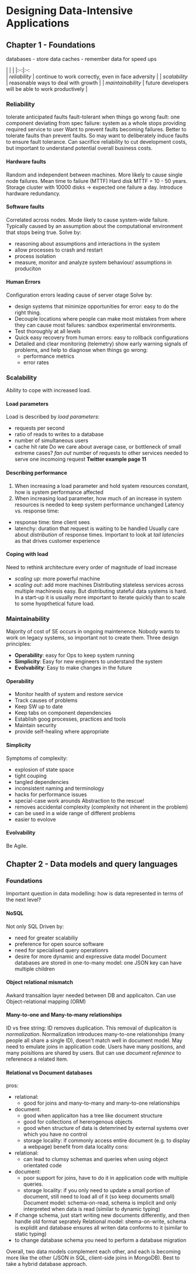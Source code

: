 # Designing Data-Intensive Applications
## Chapter 1 - Foundations
databases - store data
caches - remember data for speed ups

| | |
|:-:|:-:\
| _reliability_ | continue to work correctly, even in face adversity |
| _scalability_ | reasonable ways to deal with growth |
| _maintainability_ | future developers will be able to work productively |
### Reliability
tolerate anticipated faults
fault-tolerant when things go wrong
fault: one component deviating from spec
failure: system as a whole stops providing required service to user
Want to prevent faults becoming failures. Better to tolerate faults than prevent faults. So may want to deliberately induce faults to ensure fault tolerance. 
Can sacrifice reliability to cut development costs, but important to understand potential overall business costs.
#### Hardware faults
Random and independent between machines. More likely to cause single node failures.
Mean time to failure (MTTF)
Hard disk MTTF = 10 - 50 years. Storage cluster with 10000 disks -> expected one failure a day.
Introduce hardware redundancy.
#### Software faults
Correlated across nodes. Mode likely to cause system-wide failure.
Typically caused by an assumption about the computational environment that stops being true.
Solve by:
- reasoning about assumptions and interactions in the system
- allow processes to crash and restart
- process isolation
- measure, monitor and analyze system behaviour/ assumptions in produciton
#### Human Errors
Configuration errors leading cause of server otage
Solve by:
- design systems that minimize opportunities for error: easy to do the right thing.
- Decouple locations where people can make most mistakes from where they can cause most failures: sandbox experimental environments.
- Test thoroughly at all levels
- Quick easy recovery from human errors: easy to rollback configurations
- Detailed and clear monitoring (telemetry) show early warning signals of problems, and help to diagnose when things go wrong:
    - performance metrics
    - error rates
### Scalability
Ability to cope with increased load.
#### Load parameters
Load is described by _load parameters_:
- requests per second
- ratio of reads to writes to a database
- number of simultaneous users
- cache hit rate
Do we care about average case, or bottleneck of small extreme cases?
_fan out_ number of requests to other services needed to serve one incomoing request
**Twitter example page 11**
#### Describing performance
1. When increasing a load parameter and hold syatem resources constant, how is system performance affected
2. When increasing load parameter, how much of an increase in system resources is needed to keep system performance unchanged
Latency vs. response time:
- response time: time client sees
- latenchy: duration that request is waiting to be handled
Usually care about _distribution_ of response times. Important to look at _tail latencies_ as that drives customer experience
#### Coping with load
Need to rethink architecture every order of magnitude of load increase
- *scaling up*: more powerful machine
- *scaling out*: add more machines
Distributing stateless services across multiple machinesis easy. But distributing stateful data systems is hard.
In a start-up it is usually more important to iterate quickly than to scale to some hyopthetical future load.
### Maintainability
Majority of cost of SE occurs in ongoing maintenence.
Nobody wants to work on legacy systems, so important not to create them.
Three design principles:
 - **Operability**: easy for Ops to keep system running
 - **Simplicity**: Easy for new engineers to understand the system
 - **Evolvability**: Easy to make changes in the future
#### Operability
 - Monitor health of system and restore service
 - Track causes of problems
 - Keep SW up to date
 - Keep tabs on component dependencies
 - Establish goog processes, practices and tools
 - Maintain security
 - provide self-healing where appropriate
#### Simplicity
Symptoms of complexity:
- explosion of state space
- tight couping
- tangled dependencies
- inconsistent naming and terminology
- hacks for performance issues
- special-case work arounds
Abstraction to the rescue!
- removes accidental complexity (complexity not inherent in the problem)
- can be used in a wide range of different problems
- easier to evolove
#### Evolvability
Be Agile.
## Chapter 2 - Data models and query languages
### Foundations
Important question in data modelling: how is data represented in terms of the next level?
#### NoSQL
Not only SQL
Driven by:
 - need for greater scalabiliy
 - preference for open source software
 - need for specialised query operationrs
 - desire for more dynamic and expressive data model
Document databases are stored in one-to-many model: one JSON key can have multiple children
#### Object relational mismatch
Awkard transaltion layer needed between DB and applicaiton. Can use Object-relational mapping (ORM)
#### Many-to-one and Many-to-many relationships
ID vs free string: ID removes duplication. This removal of duplicaiton is _normalization_.
Normalization introduces many-to-one relationships (many people all share a single ID), doesn't match well in document model. May need to emulate joins in application code. Users have many positions, and many poisitions are shared by users. But can use _document reference_ to referenece a related item.
#### Relational vs Document databases
pros:
- relational:
    - good for joins and many-to-many and many-to-one relationships
- document:
    - good when applicaiton has a tree like document structure
    - good for collections of hererogenous objects
    - good when structure of data is detemrined by external systems over which you have no control
    - storage locality: if commonly access entire document (e.g. to display a webpage) benefit from data locality
cons:
- relational:
    - can lead to clumsy schemas and queries when using object orientated code
- document:
    - poor support for joins, have to do it in application code with multiple queries.
    - storage locality: if you only need to update a small portion of document, still need to load all of it (so keep documents small)
Document model: schema-on-read, schema is implicit and only interpreted when data is read (similar to dynamic typing)
- if change schema, just start writing new documents differently, and then handle old format seprately
Relational model: shema-on-write, schema is explidit and database ensures all writen data conforms to it (similar to static typing)
- to change database schema you need to perform a database migration

Overall, two data models complement each other, and each is becoming more like the other (JSON in SQL, client-side joins in MongoDB).
Best to take a hybrid database approach.
